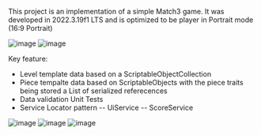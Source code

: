 This project is an implementation of a simple Match3 game. It was developed in 2022.3.19f1 LTS and is optimized to be player in Portrait mode (16:9 Portrait)

![image](https://github.com/user-attachments/assets/a3214b91-89f8-4ac4-a042-5e7888c77466)
![image](https://github.com/user-attachments/assets/01e69691-7eda-413e-ba26-a3e487d932c9)

Key feature:
- Level template data based on a ScriptableObjectCollection
- Piece tempalte data based on ScriptableObjects with the piece traits being stored a List of serialized referecences
- Data validation Unit Tests
- Service Locator pattern
  -- UiService
  -- ScoreService

![image](https://github.com/user-attachments/assets/9c49d9a1-4b61-44e5-8138-0923038be085)
![image](https://github.com/user-attachments/assets/c979fef2-5d3e-4198-ab22-4eb55d8d7c18)
![image](https://github.com/user-attachments/assets/37d07292-42ba-4d36-a308-658a5b6e1335)
